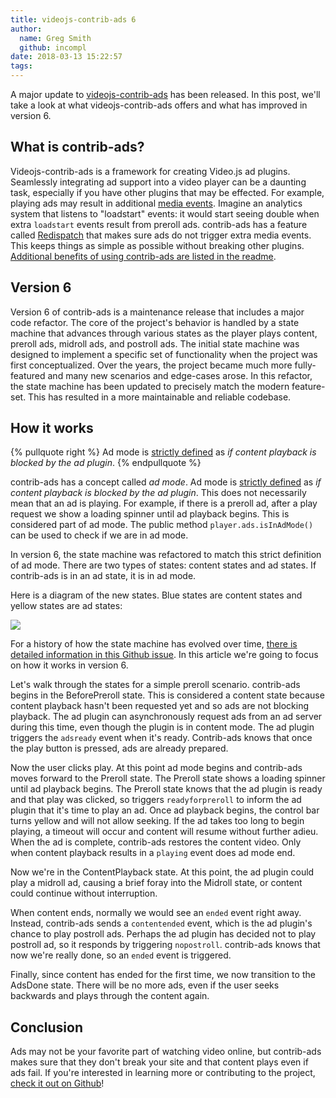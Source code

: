 ```yaml
---
title: videojs-contrib-ads 6
author:
  name: Greg Smith
  github: incompl
date: 2018-03-13 15:22:57
tags:
---
```



A major update to [videojs-contrib-ads](https://github.com/videojs/videojs-contrib-ads/) has been released. In this post, we'll take a look at what videojs-contrib-ads offers and what has improved in version 6.

## What is contrib-ads?

Videojs-contrib-ads is a framework for creating Video.js ad plugins. Seamlessly integrating ad support into a video player can be a daunting task, especially if you have other plugins that may be effected. For example, playing ads may result in additional [media events](https://developer.mozilla.org/en-US/docs/Web/Guide/Events/Media_events). Imagine an analytics system that listens to "loadstart" events: it would start seeing double when extra `loadstart` events result from preroll ads. contrib-ads has a feature called [Redispatch](https://github.com/videojs/videojs-contrib-ads#redispatch) that makes sure ads do not trigger extra media events. This keeps things as simple as possible without breaking other plugins. [Additional benefits of using contrib-ads are listed in the readme](https://github.com/videojs/videojs-contrib-ads#benefits).

## Version 6

Version 6 of contrib-ads is a maintenance release that includes a major code refactor. The core of the project's behavior is handled by a state machine that advances through various states as the player plays content, preroll ads, midroll ads, and postroll ads. The initial state machine was designed to implement a specific set of functionality when the project was first conceptualized. Over the years, the project became much more fully-featured and many new scenarios and edge-cases arose. In this refactor, the state machine has been updated to precisely match the modern feature-set. This has resulted in a more maintainable and reliable codebase.

## How it works

{% pullquote right %}
Ad mode is [strictly defined](https://github.com/videojs/videojs-contrib-ads#ad-mode-definition) as _if content playback is blocked by the ad plugin_.
{% endpullquote %}

contrib-ads has a concept called _ad mode_. Ad mode is [strictly defined](https://github.com/videojs/videojs-contrib-ads#ad-mode-definition) as _if content playback is blocked by the ad plugin_. This does not necessarily mean that an ad is playing. For example, if there is a preroll ad, after a play request we show a loading spinner until ad playback begins. This is considered part of ad mode. The public method `player.ads.isInAdMode()` can be used to check if we are in ad mode.

In version 6, the state machine was refactored to match this strict definition of ad mode. There are two types of states: content states and ad states. If contrib-ads is in an ad state, it is in ad mode.

Here is a diagram of the new states. Blue states are content states and yellow states are ad states:

![](./ad-states.png)

For a history of how the state machine has evolved over time, [there is detailed information in this Github issue](https://github.com/videojs/videojs-contrib-ads/issues/320). In this article we're going to focus on how it works in version 6.

Let's walk through the states for a simple preroll scenario. contrib-ads begins in the BeforePreroll state. This is considered a content state because content playback hasn't been requested yet and so ads are not blocking playback. The ad plugin can asynchronously request ads from an ad server during this time, even though the plugin is in content mode. The ad plugin triggers the `adsready` event when it's ready. Contrib-ads knows that once the play button is pressed, ads are already prepared.

Now the user clicks play. At this point ad mode begins and contrib-ads moves forward to the Preroll state. The Preroll state shows a loading spinner until ad playback begins. The Preroll state knows that the ad plugin is ready and that play was clicked, so triggers `readyforpreroll` to inform the ad plugin that it's time to play an ad. Once ad playback begins, the control bar turns yellow and will not allow seeking. If the ad takes too long to begin playing, a timeout will occur and content will resume without further adieu. When the ad is complete, contrib-ads restores the content video. Only when content playback results in a `playing` event does ad mode end.

Now we're in the ContentPlayback state. At this point, the ad plugin could play a midroll ad, causing a brief foray into the Midroll state, or content could continue without interruption.

When content ends, normally we would see an `ended` event right away. Instead, contrib-ads sends a `contentended` event, which is the ad plugin's chance to play postroll ads. Perhaps the ad plugin has decided not to play postroll ad, so it responds by triggering `nopostroll`. contrib-ads knows that now we're really done, so an `ended` event is triggered.

Finally, since content has ended for the first time, we now transition to the AdsDone state. There will be no more ads, even if the user seeks backwards and plays through the content again.

## Conclusion

Ads may not be your favorite part of watching video online, but contrib-ads makes sure that they don't break your site and that content plays even if ads fail. If you're interested in learning more or contributing to the project, [check it out on Github](https://github.com/videojs/videojs-contrib-ads)!
